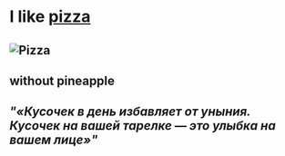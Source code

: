 # I __like__ [pizza](https://avatars.mds.yandex.net/i?id=cf648f91a6d80312306a5a7e148cf843_l-4628448-images-thumbs&n=13)
## ![Pizza](https://avatars.mds.yandex.net/i?id=fef47a50c30ade2aa5323c86dd6ad426_l-5307135-images-thumbs&n=13)
## **without pineapple** 

## _"«Кусочек в день избавляет от уныния. Кусочек на вашей тарелке — это улыбка на вашем лице»"_
